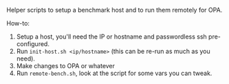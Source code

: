 Helper scripts to setup a benchmark host and to run them remotely for OPA.

How-to:

1) Setup a host, you'll need the IP or hostname and passwordless ssh pre-configured.
2) Run `init-host.sh <ip/hostname>` (this can be re-run as much as you need).
3) Make changes to OPA or whatever
4) Run `remote-bench.sh`, look at the script for some vars you can tweak.
